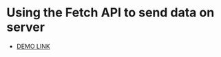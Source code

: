 # Using the Fetch API to send data on server

- [DEMO LINK](https://ermolenkogit.github.io/js_using-fetch-api-post-data/index)
